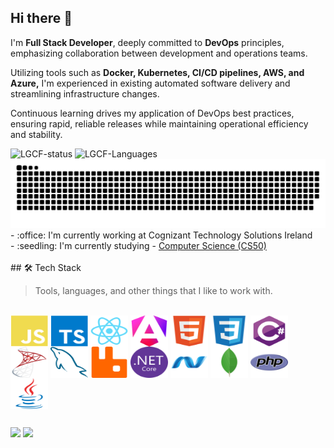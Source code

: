 ## Hi there 👋

<p>I'm <b>Full Stack Developer</b>, deeply committed to <b>DevOps</b> principles, emphasizing collaboration between development and operations teams.</p>
<p>Utilizing tools such as <b>Docker, Kubernetes, CI/CD pipelines, AWS, and Azure,</b> I'm experienced in existing automated software delivery and streamlining infrastructure changes.</p>
<p>Continuous learning drives my application of DevOps best practices, ensuring rapid, reliable releases while maintaining operational efficiency and stability.</p>

<div style="display: inline_block">
  <img alt="LGCF-status" src="https://lgcf-github-readme-stats.vercel.app/api?username=luangiovani&rank_icon=github&theme=buefy&include_all_commits=true&show_icons=true&hide=contribs&line_height=29" />
  <img alt="LGCF-Languages" src="https://lgcf-github-readme-stats.vercel.app/api/top-langs/?username=luangiovani&langs_count=8&layout=compact&theme=buefy&card_width=500">
  <img alt="LGCF-snake" src="https://raw.githubusercontent.com/luangiovani/luangiovani/output/github-contribution-grid-snake-dark.svg">
</div>
<div style="display: inline_block">
- :office: I'm currently working at Cognizant Technology Solutions Ireland
  <br>
- :seedling: I'm currently studying - <a href="https://cs50.harvard.edu/college/2024/fall/">Computer Science (CS50)</a>
</div>
<div style="display: inline_block"><br>
  ## 🛠️ Tech Stack

  > Tools, languages, and other things that I like to work with.
  <br>
  <img align="center" alt="LGCF-Js" height="50" width="60" src="https://raw.githubusercontent.com/devicons/devicon/master/icons/javascript/javascript-plain.svg">
  <img align="center" alt="LGCF-Ts" height="50" width="60" src="https://raw.githubusercontent.com/devicons/devicon/master/icons/typescript/typescript-plain.svg">
  <img align="center" alt="LGCF-React" height="50" width="60" src="https://raw.githubusercontent.com/devicons/devicon/master/icons/react/react-original.svg">
  <img align="center" alt="LGCF-Angular" height="50" width="60" src="https://raw.githubusercontent.com/devicons/devicon/master/icons/angular/angular-original.svg">
  <img align="center" alt="LGCF-HTML" height="50" width="60" src="https://raw.githubusercontent.com/devicons/devicon/master/icons/html5/html5-original.svg">
  <img align="center" alt="LGCF-CSS" height="50" width="60" src="https://raw.githubusercontent.com/devicons/devicon/master/icons/css3/css3-original.svg">
  <img align="center" alt="LGCF-Csharp" height="50" width="60" src="https://raw.githubusercontent.com/devicons/devicon/master/icons/csharp/csharp-original.svg">
  <img align="center" alt="LGCF-MSSQL" height="50" width="60" src="https://raw.githubusercontent.com/devicons/devicon/master/icons/microsoftsqlserver/microsoftsqlserver-original.svg">
  <img align="center" alt="LGCF-MySQL" height="50" width="60" src="https://raw.githubusercontent.com/devicons/devicon/master/icons/mysql/mysql-original.svg">
  <img align="center" alt="LGCF-RabbitMQ" height="50" width="60" src="https://raw.githubusercontent.com/devicons/devicon/master/icons/rabbitmq/rabbitmq-original.svg">
  <img align="center" alt="LGCF-DotNetCore" height="50" width="60" src="https://raw.githubusercontent.com/devicons/devicon/master/icons/dotnetcore/dotnetcore-original.svg" />
  <img align="center" alt="LGCF-DotNet" height="50" width="60" src="https://raw.githubusercontent.com/devicons/devicon/master/icons/dot-net/dot-net-original.svg" />
  <img align="center" alt="LGCF-MongoDB" height="50" width="60" src="https://raw.githubusercontent.com/devicons/devicon/master/icons/mongodb/mongodb-original.svg" />
  <img align="center" alt="LGCF-PHP" height="50" width="60" src="https://raw.githubusercontent.com/devicons/devicon/master/icons/php/php-original.svg" />
  <img align="center" alt="LGCF-Java" height="50" width="60" src="https://raw.githubusercontent.com/devicons/devicon/master/icons/java/java-original.svg" />  
</div>
  
  ##
 
<div> 
    <a href = "mailto:luangiovani@gmail.com"><img src="https://img.shields.io/badge/-Gmail-%23333?style=for-the-badge&logo=gmail&logoColor=white" target="_blank"></a>
    <a href="https://www.linkedin.com/in/luangcfernandes" target="_blank"><img src="https://img.shields.io/badge/-LinkedIn-%230077B5?style=for-the-badge&logo=linkedin&logoColor=white" target="_blank"></a> 
</div>
